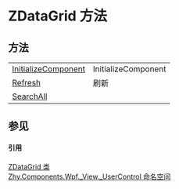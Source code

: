 # ZDataGrid 方法




## 方法
<table>
<tr>
<td><a href="M_Zhy_Components_Wpf__View__UserControl_ZDataGrid_InitializeComponent">InitializeComponent</a></td>
<td>InitializeComponent</td></tr>
<tr>
<td><a href="M_Zhy_Components_Wpf__View__UserControl_ZDataGrid_Refresh">Refresh</a></td>
<td>刷新</td></tr>
<tr>
<td><a href="M_Zhy_Components_Wpf__View__UserControl_ZDataGrid_SearchAll">SearchAll</a></td>
<td> </td></tr>
</table>

## 参见


#### 引用
<a href="T_Zhy_Components_Wpf__View__UserControl_ZDataGrid">ZDataGrid 类</a>  
<a href="N_Zhy_Components_Wpf__View__UserControl">Zhy.Components.Wpf._View._UserControl 命名空间</a>  

